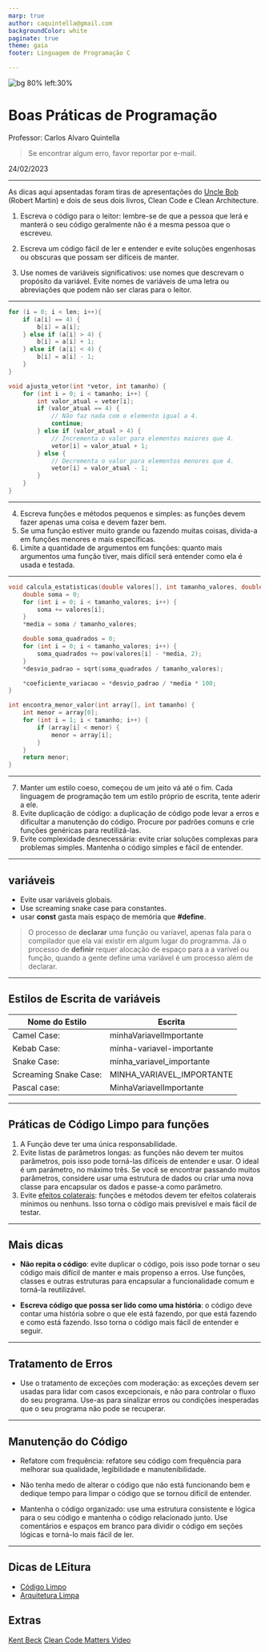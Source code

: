 ```yaml
---
marp: true
author: caquintella@gmail.com
backgroundColor: white
paginate: true
theme: gaia
footer: Linguagem de Programação C

---
```


![bg 80% left:30%](https://www.uva.br/wp-content/themes/uva-theme/dist/images/header_logo.svg)

<!-- _class: lead -->

# Boas Práticas de Programação #

Professor: Carlos Alvaro Quintella
> Se encontrar algum erro, favor reportar por e-mail.

24/02/2023

---

As dicas aqui apsentadas foram tiras de apresentações do [Uncle Bob](https://pt.wikipedia.org/wiki/Robert_Cecil_Martin) (Robert Martin) e dois de seus dois livros, Clean Code e Clean Architecture.

1. Escreva o código para o leitor: lembre-se de que a pessoa que lerá e manterá o seu código geralmente não é a mesma pessoa que o escreveu.
  
2. Escreva um código fácil de ler e entender e evite soluções engenhosas ou obscuras que possam ser difíceis de manter.

3. Use nomes de variáveis significativos: use nomes que descrevam o propósito da variável. Evite nomes de variáveis de uma letra ou abreviações que podem não ser claras para o leitor.

---



````c
for (i = 0; i < len; i++){
    if (a[i] == 4) {
        b[i] = a[i];
    } else if (a[i] > 4) {
        b[i] = a[i] + 1;
    } else if (a[i] < 4) {
        b[i] = a[i] - 1;
    }
}
````

````c
void ajusta_vetor(int *vetor, int tamanho) {
    for (int i = 0; i < tamanho; i++) {
        int valor_atual = vetor[i];
        if (valor_atual == 4) {
            // Não faz nada com o elemento igual a 4.
            continue;
        } else if (valor_atual > 4) {
            // Incrementa o valor para elementos maiores que 4.
            vetor[i] = valor_atual + 1;
        } else {
            // Decrementa o valor para elementos menores que 4.
            vetor[i] = valor_atual - 1;
        }
    }
}
````

---

4. Escreva funções e métodos pequenos e simples: as funções devem fazer apenas uma coisa e devem fazer bem.
5. Se uma função estiver muito grande ou fazendo muitas coisas, divida-a em funções menores e mais específicas.
6. Limite a quantidade de argumentos em funções: quanto mais argumentos uma função tiver, mais difícil será entender como ela é usada e testada.

---

````c
void calcula_estatisticas(double valores[], int tamanho_valores, double *media, double *desvio_padrao, double *coeficiente_variacao) {
    double soma = 0;
    for (int i = 0; i < tamanho_valores; i++) {
        soma += valores[i];
    }
    *media = soma / tamanho_valores;

    double soma_quadrados = 0;
    for (int i = 0; i < tamanho_valores; i++) {
        soma_quadrados += pow(valores[i] - *media, 2);
    }
    *desvio_padrao = sqrt(soma_quadrados / tamanho_valores);

    *coeficiente_variacao = *desvio_padrao / *media * 100;
}


````

````c
int encontra_menor_valor(int array[], int tamanho) {
    int menor = array[0];
    for (int i = 1; i < tamanho; i++) {
        if (array[i] < menor) {
            menor = array[i];
        }
    }
    return menor;
}

````

---

7. Manter um estilo coeso, começou de um jeito vá até o fim. Cada linguagem de programação tem um estilo próprio de escrita, tente aderir a ele.
8. Evite duplicação de código: a duplicação de código pode levar a erros e dificultar a manutenção do código. Procure por padrões comuns e crie funções genéricas para reutilizá-las.
9. Evite complexidade desnecessária: evite criar soluções complexas para problemas simples. Mantenha o código simples e fácil de entender.
  
---

## variáveis ##

* Evite usar variáveis globais.
* Use screaming snake case para constantes.
* usar **const** gasta mais espaço de memória que **#define**.

> O processo de **declarar** uma função ou varíavel, apenas fala para o compilador que ela vai existir em algum lugar do programma. Já o processo de **definir** requer alocação de espaço para a a varível ou função, quando a gente define uma variável é um processo além de declarar.

---

## Estilos de Escrita de variáveis ##

|Nome do Estilo|Escrita|
|----|----|
|Camel Case: | minhaVariavelImportante|
| Kebab Case: |minha-variavel-importante |
| Snake Case: |minha_variavel_importante |
| Screaming Snake Case: |MINHA_VARIAVEL_IMPORTANTE |
| Pascal case: |MinhaVariavelImportante |

---

## Práticas de Código Limpo para funções ##

1. A Função deve ter uma única responsabilidade.
2. Evite listas de parâmetros longas: as funções não devem ter muitos parâmetros, pois isso pode torná-las difíceis de entender e usar. O ideal é um parámetro, no máximo três. Se você se encontrar passando muitos parâmetros, considere usar uma estrutura de dados ou criar uma nova classe para encapsular os dados e passe-a como parâmetro.
3. Evite [efeitos colaterais](https://medium.com/devzera/o-que-%C3%A9-uma-fun%C3%A7%C3%A3o-pura-em-javascript-2b34edcad8e2): funções e métodos devem ter efeitos colaterais mínimos ou nenhuns. Isso torna o código mais previsível e mais fácil de testar.

---

## Mais dicas ##

* **Não repita o código**: evite duplicar o código, pois isso pode tornar o seu código mais difícil de manter e mais propenso a erros. Use funções, classes e outras estruturas para encapsular a funcionalidade comum e torná-la reutilizável.

* **Escreva código que possa ser lido como uma história**: o código deve contar uma história sobre o que ele está fazendo, por que está fazendo e como está fazendo. Isso torna o código mais fácil de entender e seguir.

---

## Tratamento de Erros ##

* Use o tratamento de exceções com moderação: as exceções devem ser usadas para lidar com casos excepcionais, e não para controlar o fluxo do seu programa. Use-as para sinalizar erros ou condições inesperadas que o seu programa não pode se recuperar.

---


## Manutenção do Código ##

* Refatore com frequência: refatore seu código com frequência para melhorar sua qualidade, legibilidade e manutenibilidade.

* Não tenha medo de alterar o código que não está funcionando bem e dedique tempo para limpar o código que se tornou difícil de entender.
  
* Mantenha o código organizado: use uma estrutura consistente e lógica para o seu código e mantenha o código relacionado junto. Use comentários e espaços em branco para dividir o código em seções lógicas e torná-lo mais fácil de ler.
 
---

## Dicas de LEitura ##

* [Código Limpo](https://www.amazon.com.br/C%C3%B3digo-limpo-Robert-C-Martin/dp/8576082675)
* [Arquitetura Limpa](https://www.amazon.com.br/Arquitetura-Limpa-Artes%C3%A3o-Estrutura-Software/dp/8550804606/ref=pd_bxgy_img_sccl_1/136-4446733-9909111?pd_rd_w=UvQpA&content-id=amzn1.sym.57f5b0c5-8f2e-45a4-8595-2eb0fcbe85cd&pf_rd_p=57f5b0c5-8f2e-45a4-8595-2eb0fcbe85cd&pf_rd_r=AEESBC60S3YVJREXBYWT&pd_rd_wg=ph2nZ&pd_rd_r=d16b97dd-4c76-422e-8e21-5cb6bcb1d20c&pd_rd_i=8550804606&psc=1)

## Extras ##

[Kent Beck](https://www.youtube.com/watch?v=frBZhqp-Kpk)
[Clean Code Matters Video](https://www.youtube.com/watch?time_continue=48&v=Wibk0IfjfaI&embeds_euri=https%3A%2F%2Fcleancoders.com%2F&embeds_origin=http%3A%2F%2Fcleancoders.com&feature=emb_logo)
